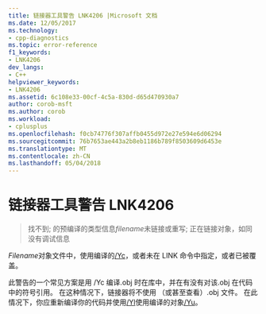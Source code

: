 ```yaml
---
title: 链接器工具警告 LNK4206 |Microsoft 文档
ms.date: 12/05/2017
ms.technology:
- cpp-diagnostics
ms.topic: error-reference
f1_keywords:
- LNK4206
dev_langs:
- C++
helpviewer_keywords:
- LNK4206
ms.assetid: 6c108e33-00cf-4c5a-830d-d65d470930a7
author: corob-msft
ms.author: corob
ms.workload:
- cplusplus
ms.openlocfilehash: f0cb74776f307affb0455d972e27e594e6d06294
ms.sourcegitcommit: 76b7653ae443a2b8eb1186b789f8503609d6453e
ms.translationtype: MT
ms.contentlocale: zh-CN
ms.lasthandoff: 05/04/2018
---
```

# <a name="linker-tools-warning-lnk4206"></a>链接器工具警告 LNK4206

> 找不到; 的预编译的类型信息*filename*未链接或重写; 正在链接对象，如同没有调试信息

*Filename*对象文件中，使用编译的[/Yc](../../build/reference/yc-create-precompiled-header-file.md)，或者未在 LINK 命令中指定，或者已被覆盖。

此警告的一个常见方案是用 /Yc 编译.obj 时在库中，并在有没有对该.obj 在代码中的符号引用。  在这种情况下，链接器将不使用 （或甚至查看）.obj 文件。  在此情况下，你应重新编译你的代码并使用[/Yl](../../build/reference/yl-inject-pch-reference-for-debug-library.md)使用编译的对象[/Yu](../../build/reference/yu-use-precompiled-header-file.md)。
